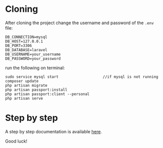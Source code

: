 # Cloning

After cloning the project change the username and password of the ```.env``` file:
```
DB_CONNECTION=mysql
DB_HOST=127.0.0.1
DB_PORT=3306
DB_DATABASE=laravel
DB_USERNAME=your_username
DB_PASSWORD=your_password
```
run the following on terminal:
```
sudo service mysql start                    //if mysql is not running
composer update
php artisan migrate
php artisan passport:install
php artisan passport:client --personal
php artisan serve
```

# Step by step

A step by step documentation is available [here](http://47.74.9.86:3000/user/l-okuda/memo/2021/12/23/Laravel%20Passport%20Auth%20API).

Good luck!

